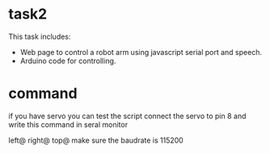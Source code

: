 # task2
This task includes:
- Web page to control a robot arm using javascript serial port and speech.
- Arduino code for controlling.

# command

if you have servo you can test the script connect the servo to pin 8 and write this command in seral monitor

left@
right@
top@
make sure the baudrate is 115200

